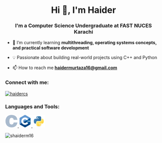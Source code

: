 <h1 align="center">Hi 👋, I'm Haider</h1>
<h3 align="center">I'm a Computer Science Undergraduate at FAST NUCES Karachi</h3>

- 🌱 I’m currently learning **multithreading, operating systems concepts, and practical software development**

- 💡 Passionate about building real-world projects using C++ and Python

- 📫 How to reach me **haidermurtaza16@gmail.com**

<h3 align="left">Connect with me:</h3>
<p align="left">
<a href="https://linkedin.com/in/haidercs" target="blank"><img align="center" src="https://raw.githubusercontent.com/rahuldkjain/github-profile-readme-generator/master/src/images/icons/Social/linked-in-alt.svg" alt="haidercs" height="30" width="40" /></a>
</p>

<h3 align="left">Languages and Tools:</h3>
<p align="left"> <a href="https://www.cprogramming.com/" target="_blank" rel="noreferrer"> <img src="https://raw.githubusercontent.com/devicons/devicon/master/icons/c/c-original.svg" alt="c" width="40" height="40"/> </a> <a href="https://www.w3schools.com/cpp/" target="_blank" rel="noreferrer"> <img src="https://raw.githubusercontent.com/devicons/devicon/master/icons/cplusplus/cplusplus-original.svg" alt="cplusplus" width="40" height="40"/> </a> <a href="https://www.python.org" target="_blank" rel="noreferrer"> <img src="https://raw.githubusercontent.com/devicons/devicon/master/icons/python/python-original.svg" alt="python" width="40" height="40"/> </a> </p>

<p><img align="center" src="https://github-readme-stats.vercel.app/api/top-langs?username=shaiderm16&show_icons=true&locale=en&layout=compact" alt="shaiderm16" /></p>
